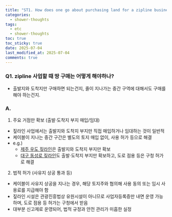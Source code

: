 ```yaml
---
title: "ST1. How does one go about purchasing land for a zipline business?"
categories:
  - shower-thoughts
tags:
  - etc
  - shower-thoughts
toc: true
toc_sticky: true
date: 2025-07-04
last_modified_at: 2025-07-04
comments: true
---
```


### Q1. zipline 사업할 때 땅 구매는 어떻게 해야하나?
- 출발지와 도착지만 구매하면 되는건지, 줄이 지나가는 중간 구역에 대해서도 구매를 해야 하는건지.

### A.
1. 주요 거점만 확보 (출발·도착지 부지 매입/임대)
- 짚라인 사업에서는 출발지와 도착지 부지만 직접 매입하거나 임대하는 것이 일반적
- 케이블이 지나는 중간 구간은 별도의 토지 매입 없이, 사용 허가 등으로 해결
- e.g.)
  - [제주 우도 짚라인](https://www.ijejutoday.com/news/articleView.html?idxno=207484)은 출발지와 도착지 부지만 확보
  - [대구 동성로 짚라인](https://fetl.co.kr/bbs/board.php?bo_table=sub03_01&wr_id=265&sst=wr_datetime&sod=asc&sop=and&page=17)도 출발·도착지 부지만 확보하고, 도로 점용 등은 구청 허가로 해결


2. 법적 허가 (사유지 상공 통과 등)
- 케이블이 사유지 상공을 지나는 경우, 해당 토지주와 협의해 사용 동의 또는 임시 사용료를 지급해야 함
- 짚라인 시설은 관광진흥법상 유원시설이 아니므로 사업자등록증만 내면 운영 가능하며, 도로 점용 등 허가는 구청에서 받음
- 대부분 신고제로 운영되어, 법적 규정과 안전 관리가 미흡한 실정